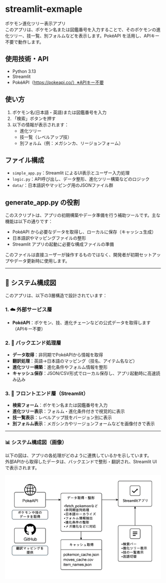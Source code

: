 # streamlit-exmaple
ポケモン進化ツリー表示アプリ  
このアプリは、ポケモン名または図鑑番号を入力することで、そのポケモンの進化ツリー、技一覧、別フォルムなどを表示します。PokéAPI を活用し、APIキー不要で動作します。

## 使用技術・API

- Python 3.13
- Streamlit
- PokéAPI（https://pokeapi.co/）※APIキー不要

## 使い方

1. ポケモン名(日本語・英語)または図鑑番号を入力  
2. 「検索」ボタンを押す  
3. 以下の情報が表示されます：  
   - 進化ツリー  
   - 技一覧（レベルアップ技）  
   - 別フォルム（例：メガシンカ、リージョンフォーム）

## ファイル構成

- `simple_app.py`：Streamlit によるUI表示とユーザー入力処理  
- `logic.py`：API呼び出し、データ整形、進化ツリー構築などのロジック  
- `data/`：日本語訳やマッピング用のJSONファイル群

## generate_app.py の役割

このスクリプトは、アプリの初期構築やデータ準備を行う補助ツールです。主な機能は以下の通りです：

- PokéAPI から必要なデータを取得し、ローカルに保存（キャッシュ生成）  
- 日本語訳やマッピングファイルの整形  
- Streamlit アプリの起動に必要な構成ファイルの準備  

このファイルは直接ユーザーが操作するものではなく、開発者が初期セットアップやデータ更新時に使用します。

---

## 🧩 システム構成図

このアプリは、以下の3層構造で設計されています：

### 1. ☁️ 外部サービス層
- **PokéAPI**：ポケモン、技、進化チェーンなどの公式データを取得します（APIキー不要）

### 2. 🧠 バックエンド処理層
- **データ取得**：非同期でPokéAPIから情報を取得  
- **翻訳処理**：英語→日本語のマッピング（技名、アイテム名など）  
- **進化ツリー構築**：進化条件やフォルム情報を整形  
- **キャッシュ保存**：JSON/CSV形式でローカル保存し、アプリ起動時に高速読み込み  

### 3. 🎨 フロントエンド層（Streamlit）
- **検索フォーム**：ポケモン名または図鑑番号を入力  
- **進化ツリー表示**：フォルム・進化条件付きで視覚的に表示  
- **技一覧表示**：レベルアップ技をバージョン別に表示  
- **別フォルム表示**：メガシンカやリージョンフォームなどを画像付きで表示  

---

### 📊 システム構成図（画像）

以下の図は、アプリの各処理がどのように連携しているかを示しています。  
外部APIから取得したデータは、バックエンドで整形・翻訳され、Streamlit UIで表示されます。

![システム構成図](system_diagram.png)
